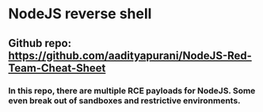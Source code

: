 # NodeJS reverse shell

## Github repo: https://github.com/aadityapurani/NodeJS-Red-Team-Cheat-Sheet

### In this repo, there are multiple RCE payloads for NodeJS. Some even break out of sandboxes and restrictive environments.
